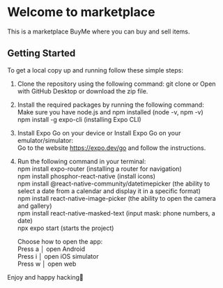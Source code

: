 # Welcome to marketplace
This is a marketplace BuyMe where you can buy and sell items.

## Getting Started
To get a local copy up and running follow these simple steps:

1. Clone the repository using the following command: git clone or Open with GitHub Desktop or download the zip file.

2. Install the required packages by running the following command:  
Make sure you have node.js and npm installed (node -v, npm -v)  
npm install -g expo-cli (installing Expo CLI)

3. Install Expo Go on your device or Install Expo Go on your emulator/simulator:  
Go to the website https://expo.dev/go and follow the instructions.

4. Run the following command in your terminal:   
npm install expo-router (installing a router for navigation)  
npm install phosphor-react-native (install icons)  
npm install @react-native-community/datetimepicker (the ability to select a date from a calendar and display it in a specific format)  
npm install react-native-image-picker (the ability to open the camera and gallery)  
npm install react-native-masked-text (input mask: phone numbers, a date)  
   npx expo start (starts the project)  

   Choose how to open the app:  
   Press a   │ open Android  
   Press i   │ open iOS simulator  
   Press w   │ open web

Enjoy and happy hacking👋



